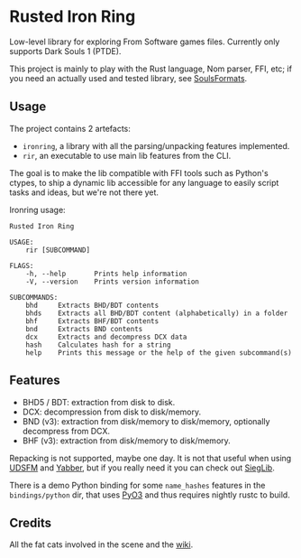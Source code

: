 Rusted Iron Ring
================

Low-level library for exploring From Software games files. Currently only
supports Dark Souls 1 (PTDE).

This project is mainly to play with the Rust language, Nom parser, FFI, etc; if
you need an actually used and tested library, see [SoulsFormats][soulsformats].

[soulsformats]: https://github.com/JKAnderson/SoulsFormats



Usage
-----

The project contains 2 artefacts:

- `ironring`, a library with all the parsing/unpacking features implemented.
- `rir`, an executable to use main lib features from the CLI.

The goal is to make the lib compatible with FFI tools such as Python's ctypes,
to ship a dynamic lib accessible for any language to easily script tasks and
ideas, but we're not there yet.

Ironring usage:

```
Rusted Iron Ring

USAGE:
    rir [SUBCOMMAND]

FLAGS:
    -h, --help       Prints help information
    -V, --version    Prints version information

SUBCOMMANDS:
    bhd     Extracts BHD/BDT contents
    bhds    Extracts all BHD/BDT content (alphabetically) in a folder
    bhf     Extracts BHF/BDT contents
    bnd     Extracts BND contents
    dcx     Extracts and decompress DCX data
    hash    Calculates hash for a string
    help    Prints this message or the help of the given subcommand(s)
```



Features
--------

- BHD5 / BDT: extraction from disk to disk.
- DCX: decompression from disk to disk/memory.
- BND (v3): extraction from disk/memory to disk/memory, optionally decompress
    from DCX.
- BHF (v3): extraction from disk/memory to disk/memory.

Repacking is not supported, maybe one day. It is not that useful when using
[UDSFM][udsfm] and [Yabber][yabber], but if you really need it you can check out
[SiegLib][sieglib].

[udsfm]: https://github.com/HotPocketRemix/UnpackDarkSoulsForModding
[yabber]: https://github.com/JKAnderson/Yabber
[sieglib]: https://github.com/Dece/DarkSoulsDev/tree/master/Programs/SiegLib

There is a demo Python binding for some `name_hashes` features in the
`bindings/python` dir, that uses [PyO3][pyo3] and thus requires nightly rustc to
build.

[pyo3]: https://pyo3.rs/



Credits
-------

All the fat cats involved in the scene and the [wiki][smwiki].

[smwiki]: http://soulsmodding.wikidot.com/
